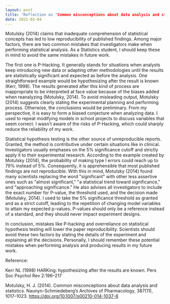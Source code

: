 ```yaml
---
layout: post
title: "Reflection on "Common misconceptions about data analysis and statistics""
date: 2021-02-04
---
```

Motulsky (2014) claims that inadequate comprehension of statistical concepts has led to low reproducibility of published findings. 
Among major factors, there are two common mistakes that investigators make when performing statistical analysis. As a Statistics student, 
I should keep these in mind to avoid the same mistakes in future work. 

The first one is P-Hacking. It generally stands for situations when analysts keep introducing new data or adapting other methodologies until the 
results are statistically significant and expected as before the analysis. One straightforward example would be hypothesizing after the result is 
known (Kerr, 1998). The results generated after this kind of process are inappropriate to be interpreted at face value because of the biases added 
when reanalyzing (Motulsky, 2014). To avoid misleading output, Motulsky (2014) suggests clearly stating the experimental planning and performing process. 
Otherwise, the conclusions would be preliminary. From my perspective, it is easy to form a biased conjecture when analyzing data. I used to repeat modifying 
models in school projects to discuss variables that seem correct. I wasn't aware of the risks of P-Hacking, which could sharply reduce the reliability of my work.

Statistical hypothesis testing is the other source of unreproducible reports. Granted, the method is contributive under certain situations like in clinical. 
Investigators usually emphases on the 5% significance cutoff and strictly apply it to their experimental research. According to the example created by 
Motulsky (2014), the probability of making type I errors could reach up to 79% instead of 5%. Consequently, it is apprehensible that most published findings 
are not reproducible. With this in mind, Motulsky (2014) found many scientists replacing the word "significant" with other less assertive ones such as 
"almost significant," "a statistical trend toward significance," and "approaching significance." He also advises all investigators to include the exact number 
for P-value, the threshold used, and the decision made (Motulsky, 2014). I used to take the 5% significance threshold as granted and as a strict cutoff, leading 
to the repetition of changing model variables to attain my expected p-values. P-values should only be a reference instead of a standard, and they should never 
impact experiment designs.

In conclusion, mistakes like P-hacking and overreliance on statistical hypothesis testing will lower the paper reproducibility. Scientists should avoid these two 
factors by stating the details of the experiment and explaining all the decisions. Personally, I should remember these potential mistakes when performing analysis 
and producing results in my future work.


Reference:

Kerr NL (1998) HARKing: hypothesizing after the results are known. Pers Soc Psychol Rev 2:196–217 

Motulsky, H. J. (2014). Common misconceptions about data analysis and statistics. Naunyn-Schmiedeberg’s Archives of Pharmacology, 387(11), 1017–1023. https://doi.org/10.1007/s00210-014-1037-6




